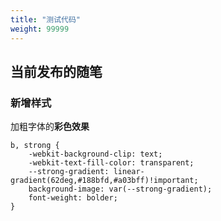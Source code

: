```yaml
---
title: "测试代码"
weight: 99999
---
```



## 当前发布的随笔




### 新增样式

加粗字体的**彩色效果**

```
b, strong {
    -webkit-background-clip: text;
    -webkit-text-fill-color: transparent;
    --strong-gradient: linear-gradient(62deg,#188bfd,#a03bff)!important;
    background-image: var(--strong-gradient);
    font-weight: bolder;
}

```